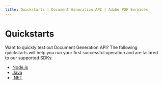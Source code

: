 ```yaml
---
title: Quickstarts | Document Generation API | Adobe PDF Services
---
```


# Quickstarts

Want to quickly test out Document Generation API? The following quickstarts will help you run your first successful operation and are tailored to our supported SDKs:

* [Node.js](nodejs/)
* [Java](java/)
* [.NET](dotnet)
